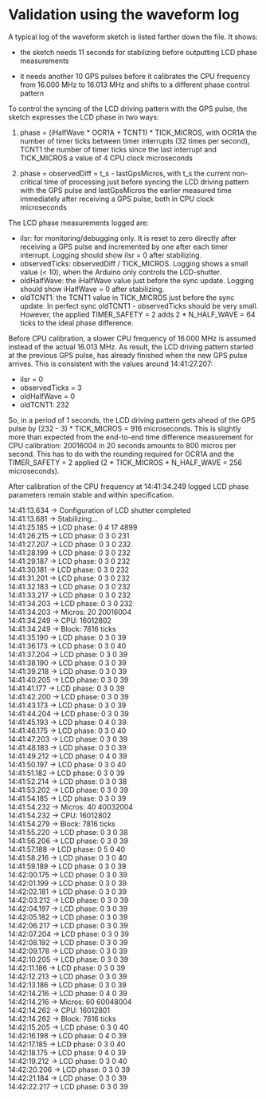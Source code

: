 # Validation using the waveform log

A typical log of the waveform sketch is listed farther down the file. It shows:

- the sketch needs 11 seconds for stabilizing before outputting LCD phase measurements

- it needs another 10 GPS pulses before it calibrates the CPU frequency from 16.000 MHz to 16.013 MHz and shifts to a different phase control pattern

To control the syncing of the LCD driving pattern with the GPS pulse, the sketch expresses the LCD phase in two ways:

1. phase = (iHalfWave * OCR1A + TCNT1) * TICK_MICROS, with OCR1A the number of timer ticks between timer interrupts (32 times per second), TCNT1 the number of timer ticks since the last interrupt and TICK_MICROS a value of 4 CPU clock microseconds

2. phase = observedDiff = t_s - lastGpsMicros, with t_s the current non-critical time of processing just before syncing the LCD driving pattern with the GPS pulse and lastGpsMicros the earlier measured time immediately after receiving a GPS pulse, both in CPU clock microseconds

The LCD phase measurements logged are:

- iIsr: for monitoring/debugging only. It is reset to zero directly after receiving a GPS pulse and incremented by one after each timer interrupt. Logging should show iIsr = 0 after stabilizing.
- observedTicks: observedDiff / TICK_MICROS. Logging shows a small value (< 10), when the Arduino only controls the LCD-shutter.
- oldHalfWave: the iHalfWave value just before the sync update. Logging should show iHalfWave = 0 after stabilizing.
- oldTCNT1: the TCNT1 value in TICK_MICROS just before the sync update. In perfect sync oldTCNT1 - observedTicks should be very small. However, the applied TIMER_SAFETY = 2 adds 2 * N_HALF_WAVE = 64 ticks to the ideal phase difference.

Before CPU calibration, a slower CPU frequency of 16.000 MHz is assumed instead of the actual 16.013 MHz. As result, the LCD driving pattern started at the previous GPS pulse, has already finished when the new GPS pulse arrives. This is consistent with the values around 14:41:27.207:

- iIsr = 0
- observedTicks = 3
- oldHalfWave = 0
- oldTCNT1: 232

So, in a period of 1 seconds, the LCD driving pattern gets ahead of the GPS pulse by (232 - 3) * TICK_MICROS = 916 microseconds. This is slightly more than expected from the end-to-end time difference measurement for CPU calibration: 20016004 in 20 seconds amounts to 800 micros per second. This has to do with the rounding required for OCR1A and the TIMER_SAFETY = 2 applied (2 * TICK_MICROS * N_HALF_WAVE = 256 microseconds).

After calibration of the CPU frequency at 14:41:34.249 logged LCD phase parameters remain stable and within specification.

14:41:13.634 -> Configuration of LCD shutter completed  
14:41:13.681 -> Stabilizing...  
14:41:25.185 -> LCD phase: 0 4 17 4899  
14:41:26.215 -> LCD phase: 0 3 0 231  
14:41:27.207 -> LCD phase: 0 3 0 232  
14:41:28.199 -> LCD phase: 0 3 0 232  
14:41:29.187 -> LCD phase: 0 3 0 232  
14:41:30.181 -> LCD phase: 0 3 0 232  
14:41:31.201 -> LCD phase: 0 3 0 232  
14:41:32.183 -> LCD phase: 0 3 0 232  
14:41:33.217 -> LCD phase: 0 3 0 232  
14:41:34.203 -> LCD phase: 0 3 0 232  
14:41:34.203 -> Micros: 20 20016004  
14:41:34.249 -> CPU: 16012802  
14:41:34.249 -> Block: 7816 ticks  
14:41:35.190 -> LCD phase: 0 3 0 39  
14:41:36.173 -> LCD phase: 0 3 0 40  
14:41:37.204 -> LCD phase: 0 3 0 39  
14:41:38.190 -> LCD phase: 0 3 0 39  
14:41:39.218 -> LCD phase: 0 3 0 39  
14:41:40.205 -> LCD phase: 0 3 0 39  
14:41:41.177 -> LCD phase: 0 3 0 39  
14:41:42.200 -> LCD phase: 0 3 0 39  
14:41:43.173 -> LCD phase: 0 3 0 39  
14:41:44.204 -> LCD phase: 0 3 0 39  
14:41:45.193 -> LCD phase: 0 4 0 39  
14:41:46.175 -> LCD phase: 0 3 0 40  
14:41:47.203 -> LCD phase: 0 3 0 39  
14:41:48.183 -> LCD phase: 0 3 0 39  
14:41:49.212 -> LCD phase: 0 4 0 39  
14:41:50.197 -> LCD phase: 0 3 0 40  
14:41:51.182 -> LCD phase: 0 3 0 39  
14:41:52.214 -> LCD phase: 0 3 0 38  
14:41:53.202 -> LCD phase: 0 3 0 39  
14:41:54.185 -> LCD phase: 0 3 0 39  
14:41:54.232 -> Micros: 40 40032004  
14:41:54.232 -> CPU: 16012802  
14:41:54.279 -> Block: 7816 ticks  
14:41:55.220 -> LCD phase: 0 3 0 38  
14:41:56.206 -> LCD phase: 0 3 0 39  
14:41:57.188 -> LCD phase: 0 5 0 40  
14:41:58.216 -> LCD phase: 0 3 0 40  
14:41:59.189 -> LCD phase: 0 3 0 39  
14:42:00.175 -> LCD phase: 0 3 0 39  
14:42:01.199 -> LCD phase: 0 3 0 39  
14:42:02.181 -> LCD phase: 0 3 0 39  
14:42:03.212 -> LCD phase: 0 3 0 39  
14:42:04.197 -> LCD phase: 0 3 0 39  
14:42:05.182 -> LCD phase: 0 3 0 39  
14:42:06.217 -> LCD phase: 0 3 0 39  
14:42:07.204 -> LCD phase: 0 3 0 39  
14:42:08.192 -> LCD phase: 0 3 0 39  
14:42:09.178 -> LCD phase: 0 3 0 39  
14:42:10.205 -> LCD phase: 0 3 0 39  
14:42:11.186 -> LCD phase: 0 3 0 39  
14:42:12.213 -> LCD phase: 0 3 0 39  
14:42:13.186 -> LCD phase: 0 3 0 39  
14:42:14.216 -> LCD phase: 0 4 0 39  
14:42:14.216 -> Micros: 60 60048004  
14:42:14.262 -> CPU: 16012801  
14:42:14.262 -> Block: 7816 ticks  
14:42:15.205 -> LCD phase: 0 3 0 40  
14:42:16.198 -> LCD phase: 0 4 0 39  
14:42:17.185 -> LCD phase: 0 3 0 40  
14:42:18.175 -> LCD phase: 0 4 0 39  
14:42:19.212 -> LCD phase: 0 3 0 40  
14:42:20.206 -> LCD phase: 0 3 0 39  
14:42:21.184 -> LCD phase: 0 3 0 39  
14:42:22.217 -> LCD phase: 0 3 0 39  
